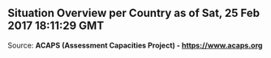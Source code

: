 ## Situation Overview per Country as of Sat, 25 Feb 2017 18:11:29 GMT

Source: **ACAPS (Assessment Capacities Project) - https://www.acaps.org**